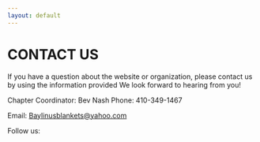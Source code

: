```yaml
---
layout: default
---
```


# CONTACT US
If you have a question about the website or organization,
please contact us by using the information provided
We look forward to hearing from you!

Chapter Coordinator: Bev Nash
Phone: 410-349-1467

Email: [Baylinusblankets@yahoo.com](mailto:Baylinusblankets@yahoo.com)

Follow us:
